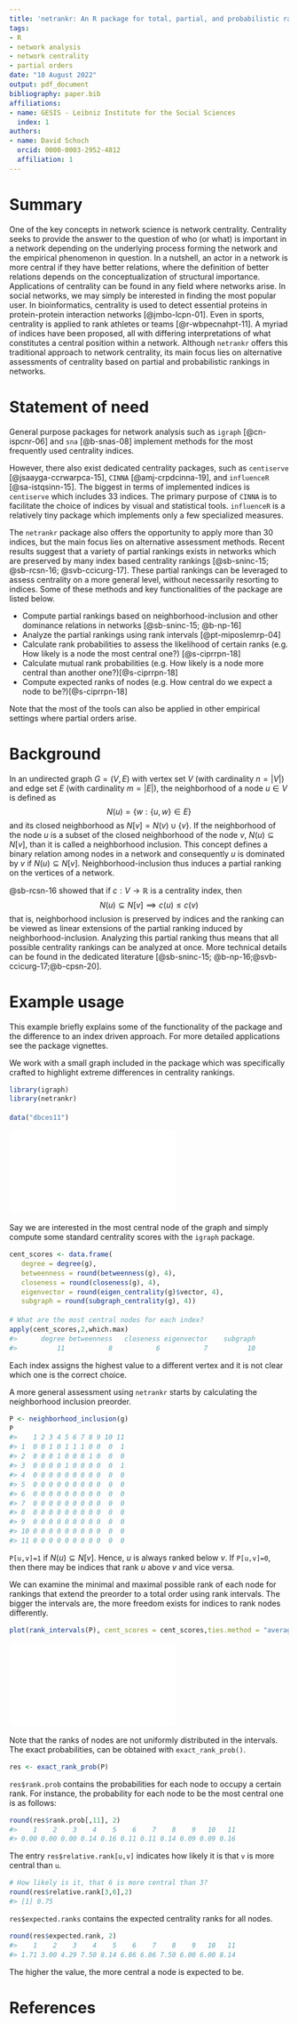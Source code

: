 ```yaml
---
title: 'netrankr: An R package for total, partial, and probabilistic rankings in networks'
tags:
- R
- network analysis
- network centrality
- partial orders
date: "10 August 2022"
output: pdf_document
bibliography: paper.bib
affiliations:
- name: GESIS - Leibniz Institute for the Social Sciences
  index: 1
authors:
- name: David Schoch
  orcid: 0000-0003-2952-4812
  affiliation: 1
---
```


# Summary

One of the key concepts in network science is network centrality. Centrality
seeks to provide the answer to the question of who (or what) is important in
a network depending on the underlying process forming the network and the
empirical phenomenon in question. In a nutshell, an actor in a network is more
central if they have better relations, where the definition of better relations
depends on the conceptualization of structural importance. Applications of centrality can be 
found in any field where networks arise. In social networks, we may simply be interested in finding 
the most popular user. In bioinformatics, centrality is used to detect essential proteins in 
protein-protein interaction networks [@jmbo-lcpn-01].
Even in sports, centrality is applied to rank athletes or teams [@r-wbpecnahpt-11].
A myriad of indices have been proposed, all with differing interpretations of what
constitutes a central position within a network. Although `netrankr` offers this
traditional approach to network centrality, its main focus lies on alternative assessments
of centrality based on partial and probabilistic rankings in networks. 

# Statement of need

General purpose packages for network analysis such as `igraph` [@cn-ispcnr-06] and
 `sna` [@b-snas-08] implement methods for the most frequently used centrality indices.

However, there also exist dedicated centrality packages, such as 
`centiserve` [@jsaayga-ccrwarpca-15], `CINNA` [@amj-crpdcinna-19], and `influenceR` [@sa-istqsinn-15].
The biggest in terms of implemented indices is `centiserve` which includes $33$ indices.
The primary purpose of `CINNA` is to facilitate the choice of indices by visual 
and statistical tools. `influenceR` is a relatively tiny package which implements 
only a few specialized measures.

The `netrankr` package also offers 
the opportunity to apply more than $30$ indices, but the main focus lies on alternative assessment methods.
Recent results suggest that a variety of partial rankings exists in networks which are preserved by many index based centrality rankings [@sb-sninc-15; @sb-rcsn-16; @svb-ccicurg-17]. 
These partial rankings can be leveraged to assess centrality on a more general level, without necessarily resorting to indices. 
Some of these methods and key functionalities of the package are listed below.

* Compute partial rankings based on neighborhood-inclusion and other dominance relations in networks [@sb-sninc-15; @b-np-16]
* Analyze the partial rankings using rank intervals [@pt-miposlemrp-04] 
* Calculate rank probabilities to assess the likelihood of certain ranks (e.g. How likely is a node the most central one?) [@s-ciprrpn-18]
* Calculate mutual rank probabilities (e.g. How likely is a node more central than another one?)[@s-ciprrpn-18]
* Compute expected ranks of nodes (e.g. How central do we expect a node to be?)[@s-ciprrpn-18]

Note that the most of the tools can also be applied in other empirical settings where partial orders 
arise.

# Background

In an undirected graph $G=(V,E)$ with vertex set $V$ (with cardinality $n = \lvert V\rvert$) and edge set $E$ (with cardinality $m = \lvert E\rvert$), the neighborhood 
of a node $u \in V$ is defined as
$$N(u)=\lbrace w : \lbrace u,w \rbrace \in E \rbrace$$
and its closed neighborhood as $N[v]=N(v) \cup \lbrace v \rbrace$. If the 
neighborhood of the node $u$ is a subset of the closed neighborhood of the node 
$v$, $N(u)\subseteq N[v]$, than it is called a neighborhood inclusion. This concept 
defines a binary relation among nodes in a network and consequently $u$ is 
dominated by $v$ if $N(u)\subseteq N[v]$. Neighborhood-inclusion thus induces a 
partial ranking on the vertices of a network.

@sb-rcsn-16 showed that if $c:V \to \mathbb{R}$ is a centrality index, then 
$$N(u)\subseteq N[v] \implies c(u) \leq c(v)$$
that is, neighborhood inclusion is preserved by indices and the ranking can be viewed as linear extensions of the partial ranking induced by neighborhood-inclusion. Analyzing this partial ranking thus means that all possible centrality rankings can be analyzed at once. More technical details can be found in the dedicated literature [@sb-sninc-15; @b-np-16;@svb-ccicurg-17;@b-cpsn-20].

# Example usage

This example briefly explains some of the functionality of the package and the 
difference to an index driven approach. For more detailed applications see 
the package vignettes. 

We work with a small graph included in the package which was specifically crafted to highlight extreme
differences in centrality rankings.

```R
library(igraph)
library(netrankr)

data("dbces11")
```

![](figures/dbces.pdf)

Say we are interested in the most central node of the graph and simply
compute some standard centrality scores with the `igraph` package.

```R
cent_scores <- data.frame(
   degree = degree(g),
   betweenness = round(betweenness(g), 4),
   closeness = round(closeness(g), 4),
   eigenvector = round(eigen_centrality(g)$vector, 4),
   subgraph = round(subgraph_centrality(g), 4))

# What are the most central nodes for each index?
apply(cent_scores,2,which.max)
#>      degree betweenness   closeness eigenvector    subgraph 
#>          11           8           6           7          10
```


Each index assigns the highest value to a different
vertex and it is not clear which one is the correct choice. 

A more general assessment using `netrankr` starts by calculating the neighborhood inclusion preorder.

```R
P <- neighborhood_inclusion(g)
P
#>    1 2 3 4 5 6 7 8 9 10 11
#> 1  0 0 1 0 1 1 1 0 0  0  1
#> 2  0 0 0 1 0 0 0 1 0  0  0
#> 3  0 0 0 0 1 0 0 0 0  0  1
#> 4  0 0 0 0 0 0 0 0 0  0  0
#> 5  0 0 0 0 0 0 0 0 0  0  0
#> 6  0 0 0 0 0 0 0 0 0  0  0
#> 7  0 0 0 0 0 0 0 0 0  0  0
#> 8  0 0 0 0 0 0 0 0 0  0  0
#> 9  0 0 0 0 0 0 0 0 0  0  0
#> 10 0 0 0 0 0 0 0 0 0  0  0
#> 11 0 0 0 0 0 0 0 0 0  0  0
```

`P[u,v]=1` if $N(u)\subseteq N[v]$. Hence, $u$ is always ranked below $v$.
If `P[u,v]=0`, then there may be indices that rank $u$ above $v$ and vice versa.

We can examine the minimal and maximal possible
rank of each node for rankings that extend the preorder to a total order using rank intervals. 
The bigger the intervals are, the more freedom exists for indices to rank nodes differently.

```R
plot(rank_intervals(P), cent_scores = cent_scores,ties.method = "average")
```

![](figures/rk_intervals.pdf)

Note that the ranks of nodes are not uniformly distributed in the
intervals. The exact probabilities, can be obtained with
`exact_rank_prob()`.

```R
res <- exact_rank_prob(P)
```

`res$rank.prob` contains the probabilities for each node to occupy a certain
rank. For instance, the probability for each node to be the most central
one is as follows:

```R
round(res$rank.prob[,11], 2)
#>    1    2    3    4    5    6    7    8    9   10   11 
#> 0.00 0.00 0.00 0.14 0.16 0.11 0.11 0.14 0.09 0.09 0.16
```

The entry
`res$relative.rank[u,v]` indicates how likely it is that `v` is more central
than `u`.

```R
# How likely is it, that 6 is more central than 3?
round(res$relative.rank[3,6],2)
#> [1] 0.75
```

`res$expected.ranks` contains the expected centrality ranks for all nodes.

```R
round(res$expected.rank, 2)
#>    1    2    3    4    5    6    7    8    9   10   11 
#> 1.71 3.00 4.29 7.50 8.14 6.86 6.86 7.50 6.00 6.00 8.14
```

The higher the value, the more central a node is expected to be.

# References
